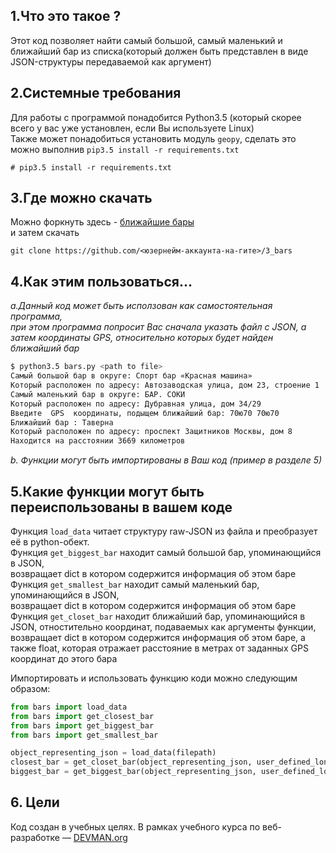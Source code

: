 ## 1.Что это такое ?

Этот код позволяет найти самый большой, самый маленький и ближайший бар из списка(который должен быть представлен в виде JSON-структуры передаваемой как аргумент) 

## 2.Системные требования
Для работы с программой понадобится Python3.5 (который скорее всего у вас уже установлен, если Вы используете Linux)  
Также может понадобиться установить модуль `geopy`, сделать это можно выполнив `pip3.5 install -r requirements.txt`
```
# pip3.5 install -r requirements.txt
```

## 3.Где можно скачать  
Можно форкнуть здесь - [ближайшие бары](https://github.com/aligang/3_bars)  
и затем скачать 
```
git clone https://github.com/<юзернейм-аккаунта-на-гите>/3_bars
```

## 4.Как этим пользоваться...  
*a.Данный код может быть исползован как самостоятельная программа,*  
*при этом программа попросит Вас  сначала указать файл с JSON, а затем координаты GPS, относительно которых будет найден ближайший бар*

```bash
$ python3.5 bars.py <path to file>
Самый большой бар в округе: Спорт бар «Красная машина»
Который расположен по адресу: Автозаводская улица, дом 23, строение 1
Самый маленький бар в округе: БАР. СОКИ
Который расположен по адресу: Дубравная улица, дом 34/29
Введите  GPS  координаты, подыщем ближайший бар: 70ю70 70ю70
Ближайший бар : Таверна
Который расположен по адресу: проспект Защитников Москвы, дом 8
Находится на расстоянии 3669 километров

```
*b. Функции могут быть импортированы в Ваш код (пример в разделе 5)*


## 5.Какие функции могут быть переиспользованы в вашем коде
Функция `load_data` читает структуру raw-JSON из файла и преобразует её в python-обект.  
Функция `get_biggest_bar` находит самый большой бар, упоминающийся в JSON,  
возвращает dict в котором содержится информация об этом баре  
Функция `get_smallest_bar` находит самый маленький бар, упоминающийся в JSON,  
возвращает dict в котором содержится информация об этом баре  
Функция `get_сloset_bar` находит ближайший бар, упоминающийся в JSON, отностительно координат, подаваемых как аргументы функции,  
возвращает dict в котором содержится информация об этом баре, а также float, которая отражает расстояние в метрах от заданных GPS координат до этого бара

Импортировать и использовать функцию коди можно  следующим образом:  
```python
from bars import load_data
from bars import get_closest_bar
from bars import get_biggest_bar
from bars import get_smallest_bar

object_representing_json = load_data(filepath)
closest_bar = get_closet_bar(object_representing_json, user_defined_longitude, user_defined_latitude)
biggest_bar = get_biggest_bar(object_representing_json, user_defined_longitude, user_defined_latitude)
```

## 6. Цели
Код создан в учебных целях. В рамках учебного курса по веб-разработке ― [DEVMAN.org](https://devman.org)